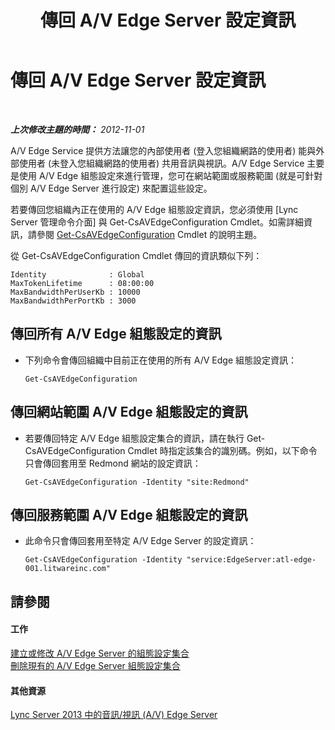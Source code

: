 ﻿---
title: 傳回 A/V Edge Server 設定資訊
TOCTitle: 傳回 A/V Edge Server 設定資訊
ms:assetid: b041f5a4-2387-4075-846c-ec4f99640903
ms:mtpsurl: https://technet.microsoft.com/zh-tw/library/JJ721850(v=OCS.15)
ms:contentKeyID: 49890264
ms.date: 08/24/2015
mtps_version: v=OCS.15
ms.translationtype: HT
---

# 傳回 A/V Edge Server 設定資訊

 

_**上次修改主題的時間：** 2012-11-01_

A/V Edge Service 提供方法讓您的內部使用者 (登入您組織網路的使用者) 能與外部使用者 (未登入您組織網路的使用者) 共用音訊與視訊。A/V Edge Service 主要是使用 A/V Edge 組態設定來進行管理，您可在網站範圍或服務範圍 (就是可針對個別 A/V Edge Server 進行設定) 來配置這些設定。

若要傳回您組織內正在使用的 A/V Edge 組態設定資訊，您必須使用 \[Lync Server 管理命令介面\] 與 Get-CsAVEdgeConfiguration Cmdlet。如需詳細資訊，請參閱 [Get-CsAVEdgeConfiguration](get-csavedgeconfiguration.md) Cmdlet 的說明主題。

從 Get-CsAVEdgeConfiguration Cmdlet 傳回的資訊類似下列：

    Identity              : Global
    MaxTokenLifetime      : 08:00:00
    MaxBandwidthPerUserKb : 10000
    MaxBandwidthPerPortKb : 3000

## 傳回所有 A/V Edge 組態設定的資訊

  - 下列命令會傳回組織中目前正在使用的所有 A/V Edge 組態設定資訊：
    
        Get-CsAVEdgeConfiguration

## 傳回網站範圍 A/V Edge 組態設定的資訊

  - 若要傳回特定 A/V Edge 組態設定集合的資訊，請在執行 Get-CsAVEdgeConfiguration Cmdlet 時指定該集合的識別碼。例如，以下命令只會傳回套用至 Redmond 網站的設定資訊：
    
        Get-CsAVEdgeConfiguration -Identity "site:Redmond"

## 傳回服務範圍 A/V Edge 組態設定的資訊

  - 此命令只會傳回套用至特定 A/V Edge Server 的設定資訊：
    
        Get-CsAVEdgeConfiguration -Identity "service:EdgeServer:atl-edge-001.litwareinc.com"

## 請參閱

#### 工作

[建立或修改 A/V Edge Server 的組態設定集合](lync-server-2013-create-or-modify-a-collection-of-a-v-edge-server-configuration-settings.md)  
[刪除現有的 A/V Edge Server 組態設定集合](lync-server-2013-delete-an-existing-collection-of-a-v-edge-server-configuration-settings.md)  

#### 其他資源

[Lync Server 2013 中的音訊/視訊 (A/V) Edge Server](lync-server-2013-audio-video-a-v-edge-servers.md)


